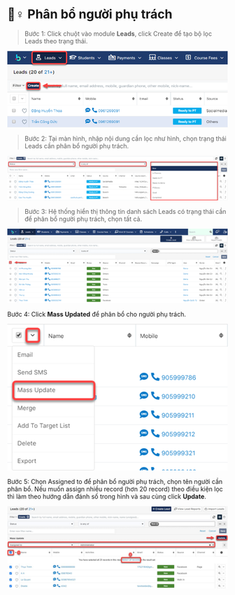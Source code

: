 # 🤵♀ Phân bổ người phụ trách

> Bước 1: Click chuột vào module **Leads**, click Create để tạo bộ lọc Leads theo trạng thái.

![](<../../../.gitbook/assets/image (6).png>)

> Bước 2: Tại màn hình, nhập nội dung cần lọc như hình, chọn trạng thái Leads cần phân bổ người phụ trách.

![](<../../../.gitbook/assets/image (7).png>)

> Bước 3: Hệ thống hiển thị thông tin danh sách Leads có trạng thái cần để phân bổ người phụ trách, chọn tất cả.

![](<../../../.gitbook/assets/image (11).png>)

Bước 4: Click **Mass Updated** để phân bổ cho người phụ trách.

![](<../../../.gitbook/assets/image (12).png>)

Bước 5: Chọn Assigned to để phân bổ người phụ trách, chọn tên người cần phân bổ. Nếu muốn assign nhiều record (hơn 20 record) theo điều kiện lọc thì làm theo hướng dẫn đánh số trong hình và sau cùng click **Update**.

![](<../../../.gitbook/assets/image (106).png>)
